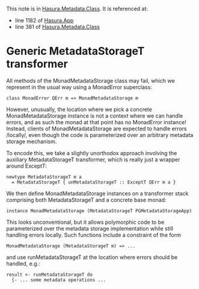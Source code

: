 This note is in [Hasura.Metadata.Class](https://github.com/hasura/graphql-engine/blob/master/server/src-lib/Hasura/Metadata/Class.hs#L335).
It is referenced at:
  - line 1182 of [Hasura.App](https://github.com/hasura/graphql-engine/blob/master/server/src-lib/Hasura/App.hs#L1182)
  - line 381 of [Hasura.Metadata.Class](https://github.com/hasura/graphql-engine/blob/master/server/src-lib/Hasura/Metadata/Class.hs#L381)

# Generic MetadataStorageT transformer

All methods of the MonadMetadataStorage class may fail, which we represent in
the usual way using a MonadError superclass:

    class MonadError QErr m => MonadMetadataStorage m

However, unusually, the location where we pick a concrete MonadMetadataStorage
instance is not a context where we can handle errors, and as such the monad at
that point has no MonadError instance! Instead, clients of MonadMetadataStorage
are expected to handle errors /locally/, even though the code is parameterized
over an arbitrary metadata storage mechanism.

To encode this, we take a slightly unorthodox approach involving the auxiliary
MetadataStorageT transformer, which is really just a wrapper around ExceptT:

    newtype MetadataStorageT m a
      = MetadataStorageT { unMetadataStorageT :: ExceptT QErr m a }

We then define MonadMetadataStorage instances on a transformer stack comprising
both MetadataStorageT and a concrete base monad:

    instance MonadMetadataStorage (MetadataStorageT PGMetadataStorageApp)

This looks unconventional, but it allows polymorphic code to be parameterized
over the metadata storage implementation while still handling errors locally.
Such functions include a constraint of the form

    MonadMetadataStorage (MetadataStorageT m) => ...

and use runMetadataStorageT at the location where errors should be handled, e.g.:

    result <- runMetadataStorageT do
      {- ... some metadata operations ...
